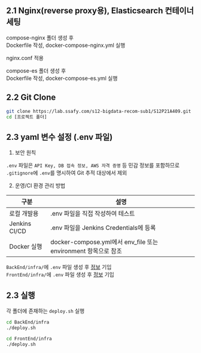 
## 2.1 Nginx(reverse proxy용), Elasticsearch 컨테이너 세팅
compose-nginx 폴더 생성 후  
Dockerfile 작성,
docker-compose-nginx.yml 실행  

nginx.conf 적용

compose-es 폴더 생성 후  
Dockerfile 작성,
docker-compose-es.yml 실행  


## 2.2 Git Clone

```bash
git clone https://lab.ssafy.com/s12-bigdata-recom-sub1/S12P21A409.git
cd [프로젝트 폴더]
```

## 2.3 yaml 변수 설정 (.env 파일)

1. 보안 원칙  

`.env` 파일은 `API Key, DB 접속 정보, AWS 자격 증명` 등 민감 정보를 포함하므로 `.gitignore`에 `.env`를 명시하여 Git 추적 대상에서 제외

2. 운영/CI 환경 관리 방법  

| 구분 | 설명 |
| --- | --- |
| 로컬 개발용 | .env 파일을 직접 작성하여 테스트 |
| Jenkins CI/CD | .env 파일을 Jenkins Credentials에 등록|
| Docker 실행 | docker-compose.yml에서 env_file 또는 environment 항목으로 참조 |

`BackEnd/infra/`에 `.env` 파일 생성 후 [정보](./03env.md) 기입  
`FrontEnd/infra/`에 `.env` 파일 생성 후 [정보](./03env.md) 기입
 
## 2.3 실행
각 폴더에 존재하는 `deploy.sh` 실행

```bash
cd BackEnd/infra
./deploy.sh  

cd FrontEnd/infra
./deploy.sh  
```
